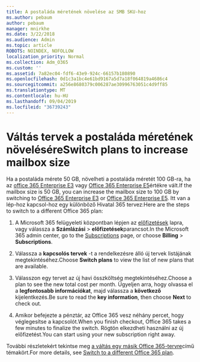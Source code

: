 ```yaml
---
title: A postaláda méretének növelése az SMB SKU-hoz
ms.author: pebaum
author: pebaum
manager: mnirkhe
ms.date: 3/22/2018
ms.audience: Admin
ms.topic: article
ROBOTS: NOINDEX, NOFOLLOW
localization_priority: Normal
ms.collection: Adm_O365
ms.custom: ''
ms.assetid: 7a82ec04-fdf6-43e9-924c-66157b180890
ms.openlocfilehash: 0d1c3a1bc4e61bd9167a5d7a18f064819a4686c4
ms.sourcegitcommit: a256e8680379c006287ae30996763051c4d9ff85
ms.translationtype: MT
ms.contentlocale: hu-HU
ms.lasthandoff: 09/04/2019
ms.locfileid: "36739243"
---
```

# <a name="switch-plans-to-increase-mailbox-size"></a><span data-ttu-id="bfab2-102">Váltás tervek a postaláda méretének növelésére</span><span class="sxs-lookup"><span data-stu-id="bfab2-102">Switch plans to increase mailbox size</span></span>

<span data-ttu-id="bfab2-103">Ha a postaláda mérete 50 GB, növelheti a postaláda méretét 100 GB-ra, ha az [office 365 Enterprise E3](https://products.office.com/business/office-365-enterprise-e3-business-software) vagy [Office 365 Enterprise E5](https://products.office.com/business/office-365-enterprise-e5-business-software)értékre vált.</span><span class="sxs-lookup"><span data-stu-id="bfab2-103">If the mailbox size is 50 GB, you can increase the mailbox size to 100 GB by switching to [Office 365 Enterprise E3](https://products.office.com/business/office-365-enterprise-e3-business-software) or [Office 365 Enterprise E5](https://products.office.com/business/office-365-enterprise-e5-business-software).</span></span> <span data-ttu-id="bfab2-104">Itt van a lép-hoz kapcsol-hoz egy különböző Hivatal 365 tervez:</span><span class="sxs-lookup"><span data-stu-id="bfab2-104">Here are the steps to switch to a different Office 365 plan:</span></span>
  
1. <span data-ttu-id="bfab2-105">A Microsoft 365 felügyeleti központban lépjen az [előfizetések](https://go.microsoft.com/fwlink/p/?linkid=842054) lapra, vagy válassza a **Számlázási** \> **előfizetések**parancsot.</span><span class="sxs-lookup"><span data-stu-id="bfab2-105">In the Microsoft 365 admin center, go to the [Subscriptions](https://go.microsoft.com/fwlink/p/?linkid=842054) page, or choose **Billing** \> **Subscriptions**.</span></span>
    
2. <span data-ttu-id="bfab2-106">Válassza a **kapcsolós tervek** -t a rendelkezésre álló új tervek listájának megtekintéséhez.</span><span class="sxs-lookup"><span data-stu-id="bfab2-106">Choose **Switch plans** to view the list of new plans that are available.</span></span> 
    
3. <span data-ttu-id="bfab2-107">Válasszon egy tervet az új havi összköltség megtekintéséhez.</span><span class="sxs-lookup"><span data-stu-id="bfab2-107">Choose a plan to see the new total cost per month.</span></span> <span data-ttu-id="bfab2-108">Ügyeljen arra, hogy olvassa el a **legfontosabb információkat**, majd válassza a **következő** kijelentkezés.</span><span class="sxs-lookup"><span data-stu-id="bfab2-108">Be sure to read the **key information**, then choose **Next** to check out.</span></span> 
    
4. <span data-ttu-id="bfab2-109">Amikor befejezte a pénztár, az Office 365 vesz néhány percet, hogy véglegesítse a kapcsolót.</span><span class="sxs-lookup"><span data-stu-id="bfab2-109">When you finish checkout, Office 365 takes a few minutes to finalize the switch.</span></span> <span data-ttu-id="bfab2-110">Rögtön elkezdheti használni az új előfizetést.</span><span class="sxs-lookup"><span data-stu-id="bfab2-110">You can start using your new subscription right away.</span></span>
    
<span data-ttu-id="bfab2-111">További részletekért tekintse meg [a váltás egy másik Office 365-tervre](https://docs.microsoft.com/office365/admin/subscriptions-and-billing/switch-to-a-different-plan)című témakört.</span><span class="sxs-lookup"><span data-stu-id="bfab2-111">For more details, see [Switch to a different Office 365 plan](https://docs.microsoft.com/office365/admin/subscriptions-and-billing/switch-to-a-different-plan).</span></span>
  

